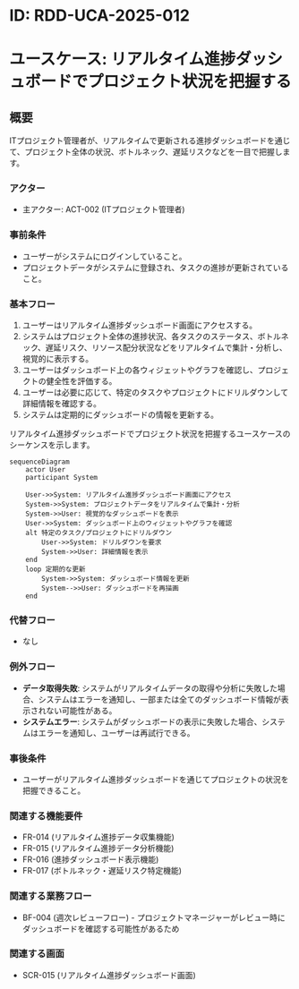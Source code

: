 # ID: RDD-UCA-2025-012

# ユースケース: リアルタイム進捗ダッシュボードでプロジェクト状況を把握する

## 概要

ITプロジェクト管理者が、リアルタイムで更新される進捗ダッシュボードを通じて、プロジェクト全体の状況、ボトルネック、遅延リスクなどを一目で把握します。

### アクター

- 主アクター: ACT-002 (ITプロジェクト管理者)

### 事前条件

- ユーザーがシステムにログインしていること。
- プロジェクトデータがシステムに登録され、タスクの進捗が更新されていること。

### 基本フロー

1. ユーザーはリアルタイム進捗ダッシュボード画面にアクセスする。
1. システムはプロジェクト全体の進捗状況、各タスクのステータス、ボトルネック、遅延リスク、リソース配分状況などをリアルタイムで集計・分析し、視覚的に表示する。
1. ユーザーはダッシュボード上の各ウィジェットやグラフを確認し、プロジェクトの健全性を評価する。
1. ユーザーは必要に応じて、特定のタスクやプロジェクトにドリルダウンして詳細情報を確認する。
1. システムは定期的にダッシュボードの情報を更新する。

リアルタイム進捗ダッシュボードでプロジェクト状況を把握するユースケースのシーケンスを示します。

```mermaid
sequenceDiagram
    actor User
    participant System

    User->>System: リアルタイム進捗ダッシュボード画面にアクセス
    System->>System: プロジェクトデータをリアルタイムで集計・分析
    System->>User: 視覚的なダッシュボードを表示
    User->>System: ダッシュボード上のウィジェットやグラフを確認
    alt 特定のタスク/プロジェクトにドリルダウン
        User->>System: ドリルダウンを要求
        System->>User: 詳細情報を表示
    end
    loop 定期的な更新
        System->>System: ダッシュボード情報を更新
        System-->>User: ダッシュボードを再描画
    end
```

### 代替フロー

- なし

### 例外フロー

- **データ取得失敗**: システムがリアルタイムデータの取得や分析に失敗した場合、システムはエラーを通知し、一部または全てのダッシュボード情報が表示されない可能性がある。
- **システムエラー**: システムがダッシュボードの表示に失敗した場合、システムはエラーを通知し、ユーザーは再試行できる。

### 事後条件

- ユーザーがリアルタイム進捗ダッシュボードを通じてプロジェクトの状況を把握できること。

### 関連する機能要件

- FR-014 (リアルタイム進捗データ収集機能)
- FR-015 (リアルタイム進捗データ分析機能)
- FR-016 (進捗ダッシュボード表示機能)
- FR-017 (ボトルネック・遅延リスク特定機能)

### 関連する業務フロー

- BF-004
  (週次レビューフロー) - プロジェクトマネージャーがレビュー時にダッシュボードを確認する可能性があるため

### 関連する画面

- SCR-015 (リアルタイム進捗ダッシュボード画面)
